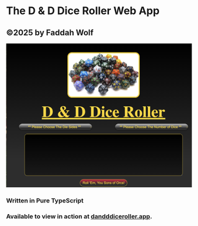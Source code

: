 # The D & D Dice Roller Web App

## ©2025 by Faddah Wolf

![D & D Dice Roller App Screen Shot](./dice-roller-screenshot.png)

### Written in Pure TypeScript
### Available to view in action at [dandddiceroller.app](https://dandddiceroller.app).

